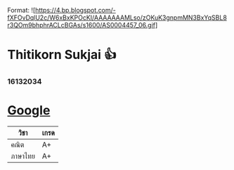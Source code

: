 Format: ![https://4.bp.blogspot.com/-fXFOvDqlU2c/W6xBxKPOcKI/AAAAAAAMLso/zOKuK3gnpmMN3BxYqSBL8r3QOm9bhphrACLcBGAs/s1600/AS0004457_06.gif]

# Thitikorn Sukjai :+1:
### 16132034

# [Google](https://www.google.com/)

วิชา | เกรด
------------ | -------------
คณิต | A+
ภาษาไทย | A+